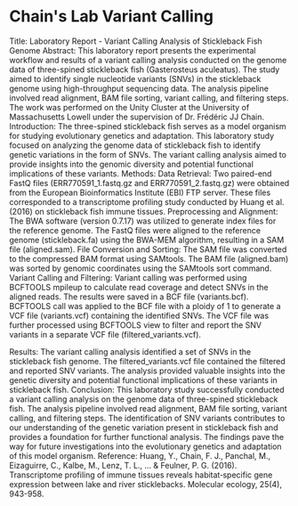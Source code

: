 # Chain's Lab Variant Calling

Title: Laboratory Report - Variant Calling Analysis of Stickleback Fish Genome
Abstract: This laboratory report presents the experimental workflow and results of a variant calling analysis conducted on the genome data of three-spined stickleback fish (Gasterosteus aculeatus). The study aimed to identify single nucleotide variants (SNVs) in the stickleback genome using high-throughput sequencing data. The analysis pipeline involved read alignment, BAM file sorting, variant calling, and filtering steps. The work was performed on the Unity Cluster at the University of Massachusetts Lowell under the supervision of Dr. Frédéric JJ Chain.
Introduction: The three-spined stickleback fish serves as a model organism for studying evolutionary genetics and adaptation. This laboratory study focused on analyzing the genome data of stickleback fish to identify genetic variations in the form of SNVs. The variant calling analysis aimed to provide insights into the genomic diversity and potential functional implications of these variants.
Methods:
Data Retrieval:
Two paired-end FastQ files (ERR770591_1.fastq.gz and ERR770591_2.fastq.gz) were obtained from the European Bioinformatics Institute (EBI) FTP server. These files corresponded to a transcriptome profiling study conducted by Huang et al. (2016) on stickleback fish immune tissues.
Preprocessing and Alignment:
The BWA software (version 0.7.17) was utilized to generate index files for the reference genome.
The FastQ files were aligned to the reference genome (stickleback.fa) using the BWA-MEM algorithm, resulting in a SAM file (aligned.sam).
File Conversion and Sorting:
The SAM file was converted to the compressed BAM format using SAMtools.
The BAM file (aligned.bam) was sorted by genomic coordinates using the SAMtools sort command.
Variant Calling and Filtering:
Variant calling was performed using BCFTOOLS mpileup to calculate read coverage and detect SNVs in the aligned reads. The results were saved in a BCF file (variants.bcf).
BCFTOOLS call was applied to the BCF file with a ploidy of 1 to generate a VCF file (variants.vcf) containing the identified SNVs.
The VCF file was further processed using BCFTOOLS view to filter and report the SNV variants in a separate VCF file (filtered_variants.vcf).

Results: The variant calling analysis identified a set of SNVs in the stickleback fish genome. The filtered_variants.vcf file contained the filtered and reported SNV variants. The analysis provided valuable insights into the genetic diversity and potential functional implications of these variants in stickleback fish.
Conclusion: This laboratory study successfully conducted a variant calling analysis on the genome data of three-spined stickleback fish. The analysis pipeline involved read alignment, BAM file sorting, variant calling, and filtering steps. The identification of SNV variants contributes to our understanding of the genetic variation present in stickleback fish and provides a foundation for further functional analysis. The findings pave the way for future investigations into the evolutionary genetics and adaptation of this model organism.
Reference: Huang, Y., Chain, F. J., Panchal, M., Eizaguirre, C., Kalbe, M., Lenz, T. L., ... & Feulner, P. G. (2016). Transcriptome profiling of immune tissues reveals habitat‐specific gene expression between lake and river sticklebacks. Molecular ecology, 25(4), 943-958.
